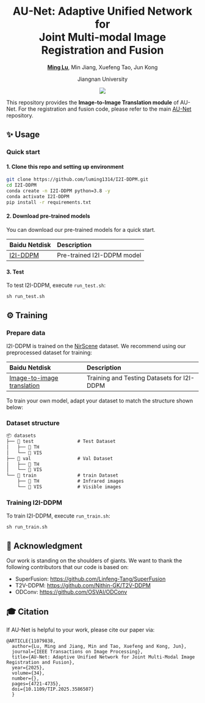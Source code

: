 <div align="center">
<h1>AU-Net: Adaptive Unified Network for </br> Joint Multi-modal Image Registration and Fusion</h1>

[**Ming Lu**](https://luming1314.github.io/),  Min Jiang, Xuefeng Tao, Jun Kong <br>

Jiangnan University

<!-- <sup>*</sup>corresponding authors -->

<a href='https://doi.org/10.1109/TIP.2025.3586507'><img src='https://img.shields.io/badge/DOI-10.1109%2FTIP.2025.3586507-blue'></a>

</div>

This repository provides the **Image-to-Image Translation module** of AU-Net. For the registration and fusion code, please refer to the main [AU-Net](https://github.com/luming1314/AU-Net) repository.

## ✨ Usage

### Quick start
#### 1. Clone this repo and setting up environment
```sh
git clone https://github.com/luming1314/I2I-DDPM.git
cd I2I-DDPM
conda create -n I2I-DDPM python=3.8 -y
conda activate I2I-DDPM
pip install -r requirements.txt
```

#### 2. Download pre-trained models

You can download our pre-trained models for a quick start.

Baidu Netdisk | Description
| :--- | :----------
[I2I-DDPM](https://pan.baidu.com/s/1f9lOUNzmC5ybfN-6YUox5A?pwd=gias) |Pre-trained I2I-DDPM model

#### 3. Test

To test I2I-DDPM, execute `run_test.sh`:

```shell
sh run_test.sh
```

## ⚙️ Training

### Prepare data
I2I-DDPM is trained on the [NirScene](https://www.epfl.ch/labs/ivrl/research/downloads/rgb-nir-scene-dataset/) dataset. We recommend using our preprocessed dataset for training:

| Baidu Netdisk| Description
| :--- |:----------
|[Image-to-image translation](https://pan.baidu.com/s/1KhdKYnwleQIENTVOLrd1gw?pwd=4i8a) | Training and Testing Datasets for I2I-DDPM

To train your own model, adapt your dataset to match the structure shown below:

### Dataset structure
```markdown
📦 datasets
├── 📂 test                # Test Dataset
│   ├── 📂 TH              
│   └── 📂 VIS             
├── 📂 val                 # Val Dataset
│   ├── 📂 TH              
│   └── 📂 VIS             
└── 📂 train               # train Dataset
    ├── 📂 TH              # Infrared images
    └── 📂 VIS             # Visible images                               
```
### Training I2I-DDPM
To train I2I-DDPM, execute `run_train.sh`:
```shell
sh run_train.sh
```

## 👏 Acknowledgment
Our work is standing on the shoulders of giants. We want to thank the following contributors that our code is based on:
* SuperFusion: https://github.com/Linfeng-Tang/SuperFusion
* T2V-DDPM: https://github.com/Nithin-GK/T2V-DDPM
* ODConv: https://github.com/OSVAI/ODConv
## 🎓 Citation

If AU-Net is helpful to your work, please cite our paper via:

```
@ARTICLE{11079838,
  author={Lu, Ming and Jiang, Min and Tao, Xuefeng and Kong, Jun},
  journal={IEEE Transactions on Image Processing}, 
  title={AU-Net: Adaptive Unified Network for Joint Multi-Modal Image Registration and Fusion}, 
  year={2025},
  volume={34},
  number={},
  pages={4721-4735},
  doi={10.1109/TIP.2025.3586507}
  }

```